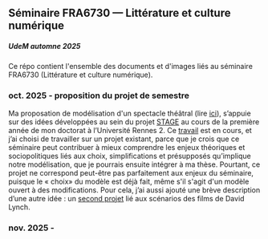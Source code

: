 ## Séminaire FRA6730 — Littérature et culture numérique
##### UdeM automne 2025

Ce répo contient l'ensemble des documents et d'images liés au séminaire FRA6730 (Littérature et culture numérique).

### oct. 2025 - proposition du projet de semestre

Ma proposation de modélisation d'un spectacle théâtral (lire [ici](performance-théâtre/projet-performance-pitch.md)), s’appuie sur des idées développées au sein du projet [STAGE](https://stage-to-data.huma-num.fr/) au cours de la première année de mon doctorat à l’Université Rennes 2. Ce [travail](https://github.com/stage-to-data/linked-art-pa) est en cours, et j’ai choisi de travailler sur un projet existant, parce que je crois que ce séminaire peut contribuer à mieux comprendre les enjeux théoriques et sociopolitiques liés aux choix, simplifications et présupposés qu’implique notre modélisation, que je pourrais ensuite intégrer à ma thèse. Pourtant, ce projet ne correspond peut-être pas parfaitement aux enjeux du séminaire, puisque le « choix» du modèle est déjà fait, même s'il s'agit d'un modèle ouvert à des modifications. Pour cela, j’ai aussi ajouté une brève description d’une autre idée : un [second projet](lynch/projet-lynch-pitch.md) lié aux scénarios des films de David Lynch.

### nov. 2025 -
